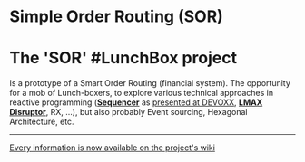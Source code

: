 Simple Order Routing (SOR)
=========================

# The 'SOR' #LunchBox project

Is a prototype of a Smart Order Routing (financial system). The opportunity for a mob of Lunch-boxers, to explore various technical approaches in reactive programming (__[Sequencer](https://dupdob.wordpress.com/tag/sequencer/)__ as [presented at DEVOXX](https://dupdob.wordpress.com/2014/08/19/our-devoxx-2014-talk/), __[LMAX Disruptor](http://lmax-exchange.github.io/disruptor/)__, RX, ...), but also probably Event sourcing, Hexagonal Architecture, etc.

- - -

[Every information is now available on the project's wiki](./wiki)








